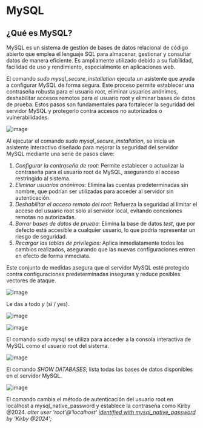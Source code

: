 
# MySQL

## ¿Qué es MySQL?
MySQL es un sistema de gestión de bases de datos relacional de código abierto que emplea el lenguaje SQL para almacenar, gestionar y consultar datos de manera eficiente. Es ampliamente utilizado debido a su fiabilidad, facilidad de uso y rendimiento, especialmente en aplicaciones web.

El comando *sudo mysql_secure_installation* ejecuta un asistente que ayuda a configurar MySQL de forma segura. Este proceso permite establecer una contraseña robusta para el usuario root, eliminar usuarios anónimos, deshabilitar accesos remotos para el usuario root y eliminar bases de datos de prueba. Estos pasos son fundamentales para fortalecer la seguridad del servidor MySQL y protegerlo contra accesos no autorizados o vulnerabilidades.

![image](https://github.com/user-attachments/assets/7db67c76-4181-400c-892c-dddf3567f627)


Al ejecutar el comando *sudo mysql_secure_installation*, se inicia un asistente interactivo diseñado para mejorar la seguridad del servidor MySQL mediante una serie de pasos clave:
   1. *Configurar la contraseña de root:* Permite establecer o actualizar la contraseña para el usuario root de MySQL, asegurando el acceso restringido al sistema.
   2. *Eliminar usuarios anónimos:* Elimina las cuentas predeterminadas sin nombre, que podrían ser utilizadas para acceder al servidor sin autenticación.
   3. *Deshabilitar el acceso remoto del root:* Refuerza la seguridad al limitar el acceso del usuario root solo al servidor local, evitando conexiones remotas no autorizadas.
   4. *Borrar bases de datos de prueba:* Elimina la base de datos *test*, que por defecto está accesible a cualquier usuario, lo que podría representar un riesgo de seguridad.
   5. *Recargar las tablas de privilegios:* Aplica inmediatamente todos los cambios realizados, asegurando que las nuevas configuraciones entren en efecto de forma inmediata.

Este conjunto de medidas asegura que el servidor MySQL esté protegido contra configuraciones predeterminadas inseguras y reduce posibles vectores de ataque.

![image](https://github.com/user-attachments/assets/4bc7c712-87f7-42b2-aed1-e4c1084df38e)

Le das a todo *y* (sí / yes).

![image](https://github.com/user-attachments/assets/22b69f20-b3b3-4dca-b6bc-4819e3e39ae7)

![image](https://github.com/user-attachments/assets/43230f24-af43-4a88-9a7e-0bff7f6c1716)


El comando *sudo mysql* se utiliza para acceder a la consola interactiva de MySQL como el usuario root del sistema.

![image](https://github.com/user-attachments/assets/a3947380-5674-47c9-a630-201914fcd916)

El comando *SHOW DATABASES*; lista todas las bases de datos disponibles en el servidor MySQL.

![image](https://github.com/user-attachments/assets/d70cdfa1-0450-4282-95f8-fdc9aa6da2a1)


El comando cambia el método de autenticación del usuario root en localhost a mysql_native_password y establece la contraseña como Kirby @2024.
*alter user 'root'@'localhost' <ins>identified with mysql_native_password </ins>by 'Kirby @2024';*







